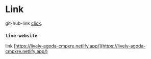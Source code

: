 # Link

git-hub-link [click](https://github.com/Programming-Hero-Web-Course4/lucky-one-redowan-sajeeb).

### `live-website`


link [https://lively-agoda-cmpxre.netlify.app/](https://lively-agoda-cmpxre.netlify.app/)
